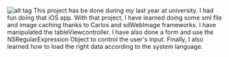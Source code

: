 
![alt tag](https://github.com/sofianeOuafir/iOSSwiftUniProject4/blob/master/iosProjectUni4-form.png?raw=true)
This project has be done during my last year at university. I had fun doing that iOS app.
With that project, I have learned doing some xml file and image caching thanks to Carlos and sdWebImage frameworks.
I have manipulated the tableViewcontroller. I have also done a form and use the NSRegularExpression Object to control the user's input.
Finally, I also learned how to load the right data according to the system language.

